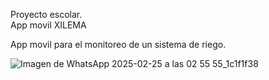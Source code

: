Proyecto escolar. <br>
App movil XILEMA

App movil para el monitoreo de un sistema de riego.

![Imagen de WhatsApp 2025-02-25 a las 02 55 55_1c1f1f38](https://github.com/user-attachments/assets/a6b9d7df-ed1a-4984-a7d7-b23d55e53da0)

